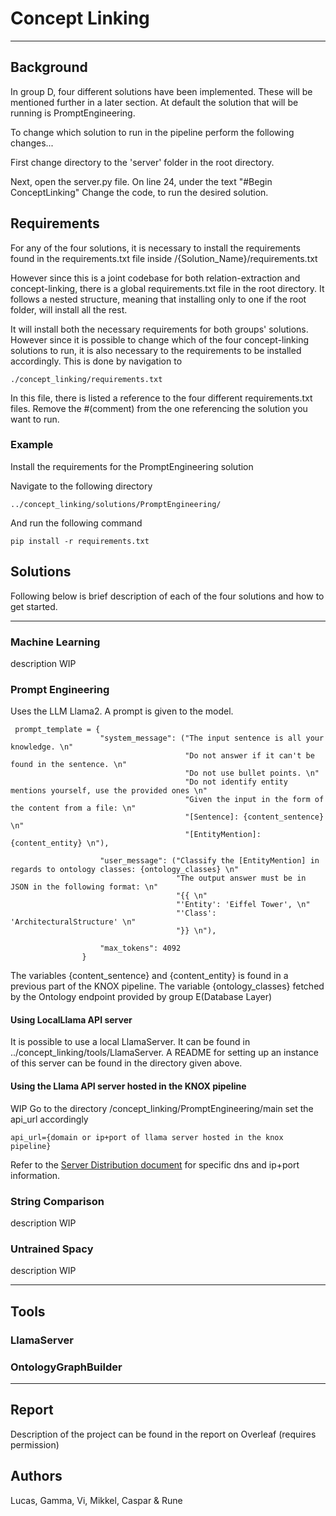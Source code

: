 # Concept Linking

---
## Background
In group D, four different solutions have been implemented. These will be mentioned further in a later section.
At default the solution that will be running is PromptEngineering.

To change which solution to run in the pipeline perform the following changes...

First change directory to the 'server' folder in the root directory.

Next, open the server.py file.
On line 24, under the text "#Begin ConceptLinking"
Change the code, to run the desired solution.


## Requirements
For any of the four solutions, it is necessary to install the requirements found
in the requirements.txt file inside /{Solution_Name}/requirements.txt

However since this is a joint codebase for both relation-extraction and concept-linking,
there is a global requirements.txt file in the root directory.
It follows a nested structure, meaning that installing only to one if the root folder, 
will install all the rest.

It will install both the necessary requirements for both groups' solutions.
However since it is possible to change which of the four concept-linking solutions to run, 
it is also necessary to the requirements to be installed accordingly.
This is done by navigation to

```
./concept_linking/requirements.txt
```
In this file, there is listed a reference to the four different requirements.txt files.
Remove the #(comment) from the one referencing the solution you want to run.

### Example
Install the requirements for the PromptEngineering solution

Navigate to the following directory

```
../concept_linking/solutions/PromptEngineering/
```

And run the following command
```
pip install -r requirements.txt
```

## Solutions

Following below is brief description of each of the four solutions and how to get started.

---


### Machine Learning
description WIP

### Prompt Engineering
Uses the LLM Llama2. A prompt is given to the model. 

```
 prompt_template = {
                    "system_message": ("The input sentence is all your knowledge. \n"
                                       "Do not answer if it can't be found in the sentence. \n"
                                       "Do not use bullet points. \n"
                                       "Do not identify entity mentions yourself, use the provided ones \n"
                                       "Given the input in the form of the content from a file: \n"
                                       "[Sentence]: {content_sentence} \n"
                                       "[EntityMention]: {content_entity} \n"),

                    "user_message": ("Classify the [EntityMention] in regards to ontology classes: {ontology_classes} \n"
                                     "The output answer must be in JSON in the following format: \n"
                                     "{{ \n"
                                     "'Entity': 'Eiffel Tower', \n"
                                     "'Class': 'ArchitecturalStructure' \n"
                                     "}} \n"),

                    "max_tokens": 4092
                }
```

The variables {content_sentence} and {content_entity} is found in a previous part of the KNOX pipeline.
The variable {ontology_classes} fetched by the Ontology endpoint provided by group E(Database Layer)


#### Using LocalLlama API server
It is possible to use a local LlamaServer. It can be found in ../concept_linking/tools/LlamaServer.
A README for setting up an instance of this server can be found in the directory given above.

#### Using the Llama API server hosted in the KNOX pipeline
WIP
Go to the directory /concept_linking/PromptEngineering/main
set the api_url accordingly
``` 
api_url={domain or ip+port of llama server hosted in the knox pipeline}
```
Refer to the <a href="https://docs.google.com/spreadsheets/d/1dvVQSEvw15ulNER8qvl1P8Ufq-p3vLU0PswUeahhThg/edit#gid=0" target="_blank">Server Distribution document</a>
 for specific dns and ip+port information.

### String Comparison
description WIP


### Untrained Spacy
description WIP



---

## Tools

### LlamaServer

### OntologyGraphBuilder

---

## Report
Description of the project can be found in the report on Overleaf (requires permission)

## Authors
Lucas, Gamma, Vi, Mikkel, Caspar & Rune